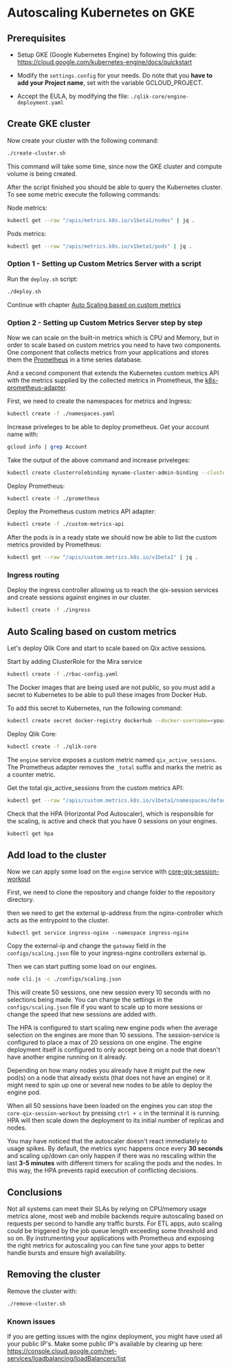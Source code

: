# Autoscaling Kubernetes on GKE

## Prerequisites

* Setup GKE (Google Kubernetes Engine) by following this guide: https://cloud.google.com/kubernetes-engine/docs/quickstart

* Modify the `settings.config` for your needs. Do note that you **have to add your Project name**, set with the variable GCLOUD_PROJECT.

*  Accept the EULA, by modifying the file: `./qlik-core/engine-deployment.yaml`

## Create GKE cluster

Now create your cluster with the following command: 
```bash
./create-cluster.sh
```

This command will take some time, since now the GKE cluster and compute volume is being created.

After the script finished you should be able to query the Kubernetes cluster. To see some metric execute the following commands: 

Node metrics:

```bash
kubectl get --raw "/apis/metrics.k8s.io/v1beta1/nodes" | jq .
```

Pods metrics:

```bash
kubectl get --raw "/apis/metrics.k8s.io/v1beta1/pods" | jq .
```


### Option 1 - Setting up Custom Metrics Server with a script

Run the `deploy.sh` script:
```bash
./deploy.sh
```

Continue with chapter [Auto Scaling based on custom metrics](#auto-scaling-based-on-custom-metrics)

### Option 2 - Setting up Custom Metrics Server step by step

Now we can scale on the built-in metrics which is CPU and Memory, but in order to scale based on custom metrics you need to have two components. 
One component that collects metrics from your applications and stores them the [Prometheus](https://prometheus.io) in a time series database.

And a second component that extends the Kubernetes custom metrics API with the metrics supplied by the collected metrics in Prometheus, the [k8s-prometheus-adapter](https://github.com/DirectXMan12/k8s-prometheus-adapter).

First, we need to create the namespaces for metrics and Ingress:

```bash
kubectl create -f ./namespaces.yaml
```

Increase priveleges to be able to deploy prometheus. Get your account name with: 
```bash
gcloud info | grep Account
```

Take the output of the above command and increase priveleges: 

```bash
kubectl create clusterrolebinding myname-cluster-admin-binding --clusterrole=cluster-admin --user=<ACCOUNT FROM ABOVE>
```

Deploy Prometheus:

```bash
kubectl create -f ./prometheus
```

Deploy the Prometheus custom metrics API adapter:

```bash
kubectl create -f ./custom-metrics-api
```

After the pods is in a ready state we should now be able to list the custom metrics provided by Prometheus:

```bash
kubectl get --raw "/apis/custom.metrics.k8s.io/v1beta1" | jq .
```

### Ingress routing

Deploy the ingress controller allowing us to reach the qix-session services and create sessions against engines in our cluster.

```bash
kubectl create -f ./ingress
```

## Auto Scaling based on custom metrics

Let's deploy Qlik Core and start to scale based on Qix active sessions.

Start by adding ClusterRole for the Mira service
```bash
kubectl create -f ./rbac-config.yaml
```

The Docker images that are being used are not public, so you must add a secret to Kubernetes to be able to pull these images from Docker Hub.

To add this secret to Kubernetes, run the following command:

```bash
kubectl create secret docker-registry dockerhub --docker-username=<your-name> --docker-password=<your-password> --docker-email=<your-email>
```
Deploy Qlik Core:
```bash
kubectl create -f ./qlik-core
```

The `engine` service exposes a custom metric named `qix_active_sessions`. 
The Prometheus adapter removes the `_total` suffix and marks the metric as a counter metric.

Get the total qix_active_sessions from the custom metrics API:

```bash
kubectl get --raw "/apis/custom.metrics.k8s.io/v1beta1/namespaces/default/pods/*/qix_active_sessions" | jq .
```

Check that the HPA (Horizontal Pod Autoscaler), which is responsible for the scaling, is active and check that you have 0 sessions on your engines.

```bash
kubectl get hpa
```

## Add load to the cluster

Now we can apply some load on the `engine` service with [core-qix-session-workout](https://github.com/qlik-ea/core-qix-session-workout)

First, we need to clone the repository and change folder to the repository directory.

then we need to get the external ip-address from the nginx-controller which acts as the entrypoint to the cluster.

```
kubectl get service ingress-nginx --namespace ingress-nginx
```

Copy the external-ip and change the `gateway` field in the `configs/scaling.json` file to your ingress-nginx controllers external ip.

Then we can start putting some load on our engines.

```bash
node cli.js -c ./configs/scaling.json
```

This will create 50 sessions, one new session every 10 seconds with no selections being made. You can change the settings in the `configs/scaling.json` file if you want to scale up to more sessions or change the speed that new sessions are added with.

The HPA is configured to start scaling new engine pods when the average selection on the engines are more than 10 sessions. The session-service is configured to place a max of 20 sessions on one engine. The engine deployment itself is configured to only accept being on a node that doesn't have another engine running on it already.

Depending on how many nodes you already have it might put the new pod(s) on a node that already exists (that does not have an engine) or it might need to spin up one or several new nodes to be able to deploy the engine pod.

When all 50 sessions have been loaded on the engines you can stop the `core-qix-session-workout` by pressing `ctrl + c` in the terminal it is running.
HPA will then scale down the deployment to its initial number of replicas and nodes.

You may have noticed that the autoscaler doesn't react immediately to usage spikes. 
By default, the metrics sync happens once every **30 seconds** and scaling up/down can 
only happen if there was no rescaling within the last **3-5 minutes** with different timers for scaling the pods and the nodes. 
In this way, the HPA prevents rapid execution of conflicting decisions.


## Conclusions

Not all systems can meet their SLAs by relying on CPU/memory usage metrics alone, most web and mobile 
backends require autoscaling based on requests per second to handle any traffic bursts. 
For ETL apps, auto scaling could be triggered by the job queue length exceeding some threshold and so on. 
By instrumenting your applications with Prometheus and exposing the right metrics for autoscaling you can 
fine tune your apps to better handle bursts and ensure high availability.


## Removing the cluster
Remove the cluster with:
```bash
./remove-cluster.sh
```

### Known issues
If you are getting issues with the nginx deployment, you might have used all your public IP's. Make some public IP's available by clearing up here: https://console.cloud.google.com/net-services/loadbalancing/loadBalancers/list
